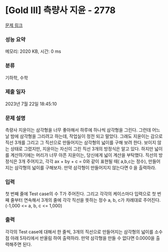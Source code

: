 # [Gold III] 측량사 지윤 - 2778 

[문제 링크](https://www.acmicpc.net/problem/2778) 

### 성능 요약

메모리: 2020 KB, 시간: 0 ms

### 분류

기하학, 수학

### 제출 일자

2023년 7월 22일 18:45:10

### 문제 설명

<p>측량사 지윤이는 삼각형을 너무 좋아해서 하루에 하나씩 삼각형을 그린다. 그런데 어느 날 밤에 삼각형을 그리려고 하는데, 작업실이 정전 되고 말았다. 그래도 지윤이는 감으로 직선 3개를 그리고 그 직선으로 만들어지는 삼각형의 넓이를 구해 보려 한다. 보이지 않는 상태로 그렸지만, 지윤이는 자신이 그린 직선 3개의 방정식은 알고 있다. 하지만 넓이를 계산하기에는 머리가 너무 아픈 지윤이는, 당신에게 넓이 계산을 부탁했다. 직선의 방정식은 3개 주어지고, 각각 ax + by + c = 0와 같이 표현될 때( a,b,c는 정수),  만들어지는 삼각형의 넓이를 구해보자. 만약 삼각형이 만들어지지 않는다면 0 을 출력하라.</p>

### 입력 

 <p>첫 번째 줄에 Test case의 수 T가 주어진다. 그리고 각각의 케이스마다 입력으로 첫 번째 줄부터 연속해서 3개의 줄에 각각 직선을 뜻하는 정수 a, b, c가 차례대로 주어진다. (-1,000 <= a, b, c <= 1,000)</p>

### 출력 

 <p>각각의 Test case에 대해서 한 줄씩, 3개의 직선으로 만들어지는 삼각형의 넓이를 소수점 아래 5자리에서 반올림 하여 출력하라. 만약 삼각형을 만들 수 없다면 0.0000을 출력해주면 된다.</p>

